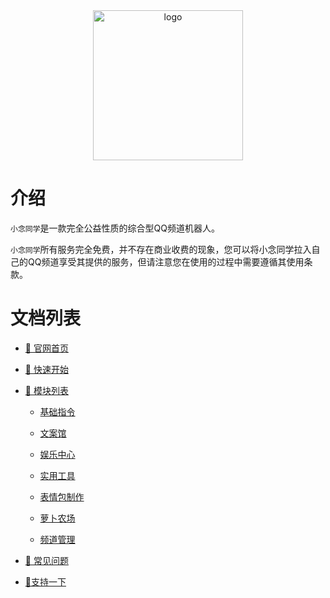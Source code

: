 
<div align="center">
<img src="https://emobook.cn/img/logo.png" alt="logo" width=240>
</div>

# 介绍

`小念同学`是一款完全公益性质的综合型QQ频道机器人。

`小念同学`所有服务完全免费，并不存在商业收费的现象，您可以将小念同学拉入自己的QQ频道享受其提供的服务，但请注意您在使用的过程中需要遵循其使用条款。

# 文档列表

- [💒 官网首页](https://emobook.cn/)

- [👋 快速开始](https://emobook.cn/usebot/)

- [🚀 模块列表](https://emobook.cn/base/)
    - [基础指令](https://emobook.cn/base/)

    - [文案馆](https://emobook.cn/text/)

    - [娱乐中心](https://emobook.cn/game/)

    - [实用工具](https://emobook.cn/tools/)

    - [表情包制作](https://emobook.cn/petpet/)

    - [萝卜农场](https://emobook.cn/radish/)

    - [频道管理](https://emobook.cn/admin/)

- [🍬 常见问题](https://emobook.cn/tips/)

- [💖支持一下](https://emobook.cn/support/)